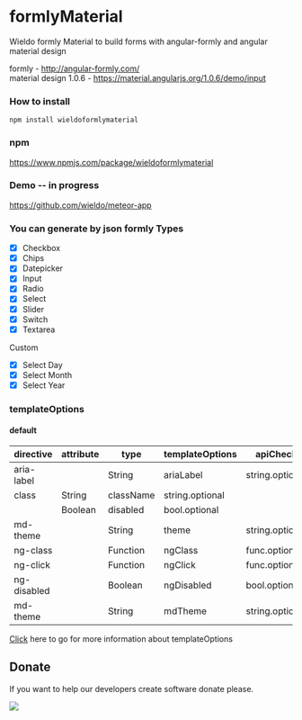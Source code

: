 # formlyMaterial
Wieldo formly Material to build forms with angular-formly and angular material design

formly - http://angular-formly.com/  
material design 1.0.6 - https://material.angularjs.org/1.0.6/demo/input

### How to install
```
npm install wieldoformlymaterial
```

### npm
https://www.npmjs.com/package/wieldoformlymaterial


### Demo -- in progress
https://github.com/wieldo/meteor-app

### You can generate by json formly Types
- [x] Checkbox
- [x] Chips
- [x] Datepicker
- [x] Input
- [x] Radio
- [x] Select
- [x] Slider
- [x] Switch
- [x] Textarea

Custom
- [x] Select Day
- [x] Select Month
- [x] Select Year

### templateOptions
#### default  

directive | attribute | type | templateOptions | apiCheck
--------- | --------- | ---- |---------------- | --------
aria-label || String | ariaLabel | string.optional
|class | String |className | string.optional
|| Boolean | disabled | bool.optional
md-theme || String | theme | string.optional
ng-class || Function | ngClass | func.optional
ng-click || Function | ngClick | func.optional
ng-disabled || Boolean | ngDisabled | bool.optional
md-theme || String | mdTheme | string.optional

[Click](https://github.com/wieldo/formlyMaterial/blob/master/HELP.md) here to go for more information about templateOptions

## Donate
If you want to help our developers create software donate please.  

[![](https://www.paypalobjects.com/en_US/i/btn/btn_donateCC_LG.gif)](https://www.paypal.com/cgi-bin/webscr?cmd=_s-xclick&hosted_button_id=V98VLPSG6NQA6)
